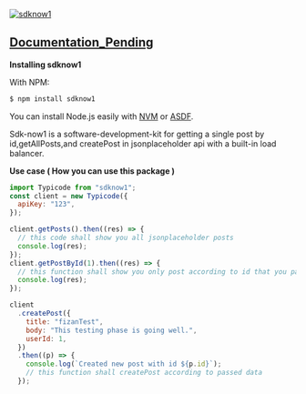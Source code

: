 [![sdknow1](https://i.ibb.co/kSPqvp6/myLogo.png)](#sdknow1)      

## [Documentation_Pending](pending)

**Installing sdknow1**

With NPM:

```bash
$ npm install sdknow1
```

You can install Node.js easily with [NVM](https://github.com/nvm-sh/nvm#installing-and-updating) or [ASDF](https://blog.natterstefan.me/how-to-use-multiple-node-version-with-asdf).

Sdk-now1 is a software-development-kit for getting a single post by id,getAllPosts,and createPost in jsonplaceholder api with a built-in load balancer.

**Use case ( How you can use this package )**

```jsx
import Typicode from "sdknow1";
const client = new Typicode({
  apiKey: "123",
});

client.getPosts().then((res) => {
  // this code shall show you all jsonplaceholder posts
  console.log(res);
});
client.getPostById(1).then((res) => {
  // this function shall show you only post according to id that you passed.
  console.log(res);
});

client
  .createPost({
    title: "fizanTest",
    body: "This testing phase is going well.",
    userId: 1,
  })
  .then((p) => {
    console.log(`Created new post with id ${p.id}`);
    // this function shall createPost according to passed data
  });
```
